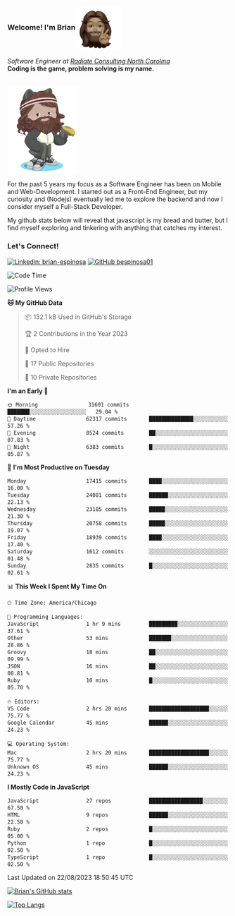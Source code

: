 ###  Welcome! I'm Brian <img align="center" src="https://github.com/bespinosa01/bespinosa01/blob/main/assets/peace-animoji.png" height="100" /></h2>
<p><em>Software Engineer at <a href="https://www.radiateconsulting.coop/north-carolina-tech-coop">Radiate Consulting North Carolina</a>
 <br/>
<!-- </br>Developer Consultant at <a href="https://codethedream.org/">Code The Dream</a> -->
</em> <b>Coding is the game, problem solving is my name.</b></p>

<br/>


 <img align="center" src="https://github.com/bespinosa01/bespinosa01/blob/main/assets/octo-me.png" height="200" /> 
 <p>
 For the past 5 years my focus as a Software Engineer has been on Mobile and Web-Development. I started out as a Front-End Engineer, but my curiosity and (Nodejs) eventually led me to explore the backend and now I consider myself a Full-Stack Developer.
</p>
<p>
 My github stats below will reveal that javascript is my bread and butter, but I find myself exploring and tinkering with anything that catches my interest. 
 </p>
 
 
### Let's Connect!

[![Linkedin: brian-espinosa](https://img.shields.io/badge/-brian--espinosa-blue?style=flat-square&logo=Linkedin&logoColor=white&link=https://www.linkedin.com/in/brian-espinosa/)](https://www.linkedin.com/in/brian-espinosa/)
[![GitHub bespinosa01](https://img.shields.io/github/followers/bespinosa01?label=follow&style=social)](https://github.com/bespinosa01)



<!--START_SECTION:waka-->
![Code Time](http://img.shields.io/badge/Code%20Time-1%2C283%20hrs%2010%20mins-blue)

![Profile Views](http://img.shields.io/badge/Profile%20Views-0-blue)

**🐱 My GitHub Data** 

> 📦 132.1 kB Used in GitHub's Storage 
 > 
> 🏆 2 Contributions in the Year 2023
 > 
> 💼 Opted to Hire
 > 
> 📜 17 Public Repositories 
 > 
> 🔑 10 Private Repositories 
 > 
**I'm an Early 🐤** 

```text
🌞 Morning                31601 commits       ███████░░░░░░░░░░░░░░░░░░   29.04 % 
🌆 Daytime                62317 commits       ██████████████░░░░░░░░░░░   57.26 % 
🌃 Evening                8524 commits        ██░░░░░░░░░░░░░░░░░░░░░░░   07.83 % 
🌙 Night                  6383 commits        █░░░░░░░░░░░░░░░░░░░░░░░░   05.87 % 
```
📅 **I'm Most Productive on Tuesday** 

```text
Monday                   17415 commits       ████░░░░░░░░░░░░░░░░░░░░░   16.00 % 
Tuesday                  24081 commits       ██████░░░░░░░░░░░░░░░░░░░   22.13 % 
Wednesday                23185 commits       █████░░░░░░░░░░░░░░░░░░░░   21.30 % 
Thursday                 20758 commits       █████░░░░░░░░░░░░░░░░░░░░   19.07 % 
Friday                   18939 commits       ████░░░░░░░░░░░░░░░░░░░░░   17.40 % 
Saturday                 1612 commits        ░░░░░░░░░░░░░░░░░░░░░░░░░   01.48 % 
Sunday                   2835 commits        █░░░░░░░░░░░░░░░░░░░░░░░░   02.61 % 
```


📊 **This Week I Spent My Time On** 

```text
🕑︎ Time Zone: America/Chicago

💬 Programming Languages: 
JavaScript               1 hr 9 mins         █████████░░░░░░░░░░░░░░░░   37.61 % 
Other                    53 mins             ███████░░░░░░░░░░░░░░░░░░   28.86 % 
Groovy                   18 mins             ██░░░░░░░░░░░░░░░░░░░░░░░   09.99 % 
JSON                     16 mins             ██░░░░░░░░░░░░░░░░░░░░░░░   08.81 % 
Ruby                     10 mins             █░░░░░░░░░░░░░░░░░░░░░░░░   05.70 % 

🔥 Editors: 
VS Code                  2 hrs 20 mins       ███████████████████░░░░░░   75.77 % 
Google Calendar          45 mins             ██████░░░░░░░░░░░░░░░░░░░   24.23 % 

💻 Operating System: 
Mac                      2 hrs 20 mins       ███████████████████░░░░░░   75.77 % 
Unknown OS               45 mins             ██████░░░░░░░░░░░░░░░░░░░   24.23 % 
```

**I Mostly Code in JavaScript** 

```text
JavaScript               27 repos            █████████████████░░░░░░░░   67.50 % 
HTML                     9 repos             ██████░░░░░░░░░░░░░░░░░░░   22.50 % 
Ruby                     2 repos             █░░░░░░░░░░░░░░░░░░░░░░░░   05.00 % 
Python                   1 repo              █░░░░░░░░░░░░░░░░░░░░░░░░   02.50 % 
TypeScript               1 repo              █░░░░░░░░░░░░░░░░░░░░░░░░   02.50 % 
```




 Last Updated on 22/08/2023 18:50:45 UTC
<!--END_SECTION:waka-->


<!--  Github STATS -->
[![Brian's GitHub stats](https://github-readme-stats.vercel.app/api?username=bespinosa01&hide=stars,contribs&count_private=true&show_icons=true)](https://github.com/anuraghazra/github-readme-stats)

[![Top Langs](https://github-readme-stats.vercel.app/api/top-langs/?username=bespinosa01&layout=compact)](https://github.com/anuraghazra/github-readme-stats)



<!--
**bespinosa01/bespinosa01** is a ✨ _special_ ✨ repository because its `README.md` (this file) appears on your GitHub profile.

Here are some ideas to get you started:

- 🔭 I’m currently working on ...
- 🌱 I’m currently learning ...
- 👯 I’m looking to collaborate on ...
- 🤔 I’m looking for help with ...
- 💬 Ask me about ...
- 📫 How to reach me: ...
- 😄 Pronouns: ...
- ⚡ Fun fact: ...
-->
